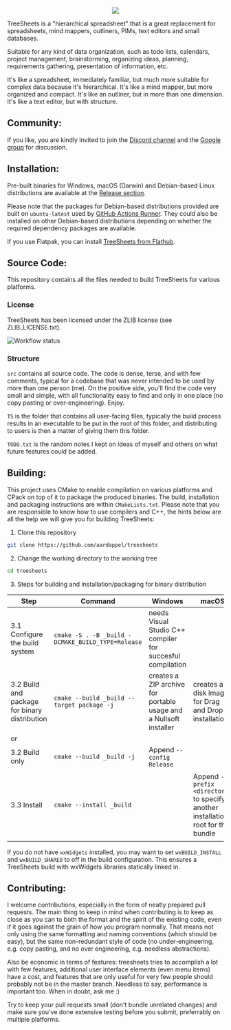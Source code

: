 <p align="center">
  <img src="https://github.com/user-attachments/assets/1d6dc57a-5db2-48ce-82b9-5e7675bf0e7d">
</p>

TreeSheets is a "hierarchical spreadsheet" that is a great replacement for spreadsheets, mind mappers, outliners, PIMs, text editors and small databases.

Suitable for any kind of data organization, such as todo lists, calendars, project management, brainstorming, organizing ideas, planning, requirements gathering, presentation of information, etc.

It's like a spreadsheet, immediately familiar, but much more suitable for complex data because it's hierarchical.
It's like a mind mapper, but more organized and compact.
It's like an outliner, but in more than one dimension.
It's like a text editor, but with structure.

Community:
----------
If you like, you are kindly invited to join the [Discord channel](https://discord.gg/HAfKkJz) and 
the [Google group](https://groups.google.com/group/treesheets) for discussion.

Installation:
-------------

Pre-built binaries for Windows, macOS (Darwin) and Debian-based Linux distributions are available at the
[Release section](https://github.com/aardappel/treesheets/releases). 

Please note that the packages for Debian-based distributions provided are built on `ubuntu-latest` used by [GitHub Actions Runner](https://github.com/actions/runner-images). They could also be installed on other Debian-based distributions depending on whether the required dependency packages are available.

If you use Flatpak, you can install [TreeSheets from Flathub](https://flathub.org/apps/com.strlen.TreeSheets).

Source Code:
------------
This repository contains all the files needed to build TreeSheets for various platforms.

### License

TreeSheets has been licensed under the ZLIB license (see ZLIB_LICENSE.txt).

![Workflow status](https://github.com/aardappel/treesheets/actions/workflows/build.yml/badge.svg)

### Structure

`src` contains all source code. The code is dense, terse, and with few comments, typical for a codebase that was never
intended to be used by more than one person (me). On the positive side, you'll find the code very small and simple,
with all functionality easy to find and only in one place (no copy pasting or over-engineering). Enjoy.

`TS` is the folder that contains all user-facing files, typically the build process results in an executable to be put
in the root of this folder, and distributing to users is then a matter of giving them this folder.

`TODO.txt` is the random notes I kept on ideas of myself and others on what future features could be added.


Building:
---------
This project uses CMake to enable compilation on various platforms and CPack on top of it to package the produced binaries. The build, installation and packaging instructions are within `CMakeLists.txt`.
Please note that you are responsible to know how to use compilers and C++, the hints below are all the help we will give you for building TreeSheets:

1. Clone this repository

```sh
git clone https://github.com/aardappel/treesheets
```

2. Change the working directory to the working tree

```sh
cd treesheets
```

3. Steps for building and installation/packaging for binary distribution

| Step | Command | Windows | macOS | Linux |
| ---- | ------- | ------- | ----- | ----- |
| 3.1 Configure the build system | `cmake -S . -B _build -DCMAKE_BUILD_TYPE=Release` | needs Visual Studio C++ compiler for succesful compilation | | |
| 3.2 Build and package for binary distribution | `cmake --build _build --target package -j` | creates a ZIP archive for portable usage and a Nullsoft installer | creates a disk image for Drag and Drop installation | creates a binary Debian package |
| or |
| 3.2 Build only | `cmake --build _build -j` | Append `--config Release` | | |
| 3.3 Install | `cmake --install _build` | | Append `--prefix <directory>` to specify another installation root for the bundle | usually requires root privileges, e.g. run this command with `sudo` |

If you do not have `wxWidgets` installed, you may want to set `wxBUILD_INSTALL` and `wxBUILD_SHARED` to off in the build configuration. This ensures a TreeSheets build with wxWidgets libraries statically linked in.

Contributing:
-------------
I welcome contributions, especially in the form of neatly prepared pull requests. The main thing to keep in mind when
contributing is to keep as close as you can to both the format and the spirit of the existing code, even if it goes
against the grain of how you program normally. That means not only using the same formatting and naming conventions
(which should be easy), but the same non-redundant style of code (no under-engineering, e.g. copy pasting,
and no over engineering, e.g. needless abstractions).

Also be economic in terms of features: treesheets tries to accomplish a lot with few features, additional user
interface elements (even menu items) have a cost, and features that are only useful for very few people should
probably not be in the master branch. Needless to say, performance is important too. When in doubt, ask me :)

Try to keep your pull requests small (don't bundle unrelated changes) and make sure you've done extensive testing
before you submit, preferrably on multiple platforms.
